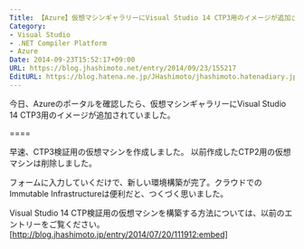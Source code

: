 ```yaml
---
Title: 【Azure】仮想マシンギャラリーにVisual Studio 14 CTP3用のイメージが追加されました
Category:
- Visual Studio
- .NET Compiler Platform
- Azure
Date: 2014-09-23T15:52:17+09:00
URL: https://blog.jhashimoto.net/entry/2014/09/23/155217
EditURL: https://blog.hatena.ne.jp/JHashimoto/jhashimoto.hatenadiary.jp/atom/entry/12921228815733463182
---
```


今日、Azureのポータルを確認したら、仮想マシンギャラリーにVisual Studio 14 CTP3用のイメージが追加されていました。

====

早速、CTP3検証用の仮想マシンを作成しました。
以前作成したCTP2用の仮想マシンは削除しました。

フォームに入力していくだけで、新しい環境構築が完了。クラウドでのImmutable Infrastructureは便利だと、つくづく思いました。

Visual Studio 14 CTP検証用の仮想マシンを構築する方法については、以前のエントリーをご覧ください。
[http://blog.jhashimoto.jp/entry/2014/07/20/111912:embed]


